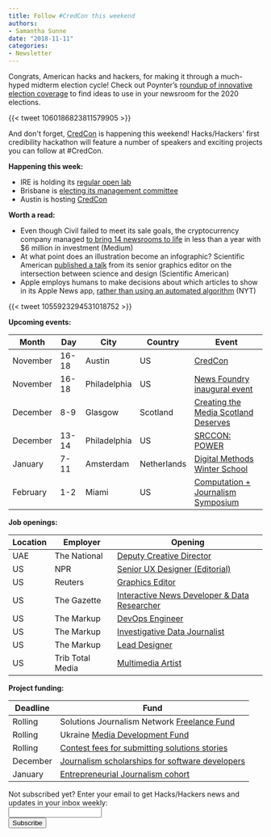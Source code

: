 ```yaml
---
title: Follow #CredCon this weekend
authors: 
- Samantha Sunne
date: "2018-11-11"
categories:
- Newsletter
---
```


Congrats, American hacks and hackers, for making it through a much-hyped midterm election cycle! Check out Poynter’s [roundup of innovative election coverage](https://www.poynter.org/news/midterm-coverage-ideas-worth-borrowing-2020) to find ideas to use in your newsroom for the 2020 elections.

{{< tweet 1060186823811579905 >}}

And don't forget, [CredCon](https://www.credcon.org/) is happening this weekend! Hacks/Hackers' first credibility hackathon will feature a number of speakers and exciting projects you can follow at #CredCon.

**Happening this week:**

* IRE is holding its [regular open lab](https://www.meetup.com/hackshackersIRE/)
* Brisbane is [electing its management committee](https://www.meetup.com/Hacks-Hackers-Brisbane/events/256025909/)
* Austin is hosting [CredCon](https://www.credcon.org/)

**Worth a read:**

* Even though Civil failed to meet its sale goals, the cryptocurrency company managed [to bring 14 newsrooms to life](https://medium.com/s/story/civils-token-sale-totally-failed-yet-their-real-success-has-been-completely-overlooked-15179633de41) in less than a year with $6 million in investment (Medium)
* At what point does an illustration become an infographic? Scientific American [published a talk](https://blogs.scientificamerican.com/sa-visual/visualizing-science-illustration-and-beyond/) from its senior graphics editor on the intersection between science and design (Scientific American)
* Apple employs humans to make decisions about which articles to show in its Apple News app, [rather than using an automated algorithm](https://www.nytimes.com/2018/10/25/technology/apple-news-humans-algorithms.html) (NYT)

{{< tweet 1055923294531018752 >}}

**Upcoming events:**

| Month | Day | City | Country | Event |
| ----- | --- | ---- | ------- | ----- |
November | 16-18 | Austin | US | [CredCon](https://www.credcon.org/)
November | 16-18 | Philadelphia | US | [News Foundry inaugural event](https://newsfoundry.org/)
December | 8-9 | Glasgow | Scotland | [Creating the Media Scotland Deserves](https://www.tickettailor.com/events/theferret/189178/)
December | 13-14 | Philadelphia | US | [SRCCON: POWER](https://power.srccon.org/)
January | 7-11 | Amsterdam | Netherlands | [Digital Methods Winter School](https://wiki.digitalmethods.net/Dmi/WinterSchool2019)
February | 1-2 | Miami | US | [Computation + Journalism Symposium](http://cplusj.org/)

**Job openings:**

| Location | Employer | Opening |
| -------- | -------- | ------- |
UAE | The National | [Deputy Creative Director](https://www.snd.org/jobs/view/deputy-creative-director-3/)
US | NPR | [Senior UX Designer (Editorial)](https://recruiting.ultipro.com/NAT1011NATPR/JobBoard/af823b19-a43b-4cda-b6c2-c06508d84cf6/OpportunityDetail?opportunityId=162673b3-f439-4638-a5d9-da9fddb653ab)
US | Reuters | [Graphics Editor](https://thomsonreuters.wd5.myworkdayjobs.com/External_Career_Site/job/GBR-London-30-South-Colonnade/Graphics-Editor_JREQ112002) 
US | The Gazette | [Interactive News Developer & Data Researcher](https://ire.org/jobs/job/1402/)
US | The Markup | [DevOps Engineer](https://boards.greenhouse.io/themarkup/jobs/4118234002)
US | The Markup | [Investigative Data Journalist](https://boards.greenhouse.io/themarkup/jobs/4118666002)
US | The Markup | [Lead Designer](https://boards.greenhouse.io/themarkup/jobs/4118240002)
US | Trib Total Media | [Multimedia Artist](https://careers.journalists.org/jobs/11668580/multi-media-artist)

**Project funding:**

| Deadline | Fund |
| -------- | ---- |
Rolling | Solutions Journalism Network [Freelance Fund](https://thewholestory.solutionsjournalism.org/now-offering-travel-funds-for-freelancers-857c49f9b395)
Rolling | Ukraine [Media Development Fund](http://ijnet.org/en/opportunities/media-development-grants-available-ukraine)
Rolling | [Contest fees for submitting solutions stories](https://thewholestory.solutionsjournalism.org/submitting-your-solutions-story-to-a-journalism-award-contest-we-can-help-with-the-fees-12b3e3ab6b01?mc_cid=57b074cc10&mc_eid=f9f525b1fd)
December | [Journalism scholarships for software developers](https://medium.com/@richgor/groundbreaking-journalism-scholarship-seeks-two-more-software-developers-693589f5ea62)
January | [Entrepreneurial Journalism cohort](http://bit.ly/ejeducation)

<div id="mc_embed_signup"><form id="mc-embedded-subscribe-form" class="validate" action="//hackshackers.us1.list-manage.com/subscribe/post?u=c56f2e53d5ed6ef87f8aaa75c&amp;id=fb2bc6f10b" method="post" name="mc-embedded-subscribe-form" novalidate="" target="_blank">

<div id="mc_embed_signup_scroll">

<div class="mc-field-group"><label for="mce-EMAIL">Not subscribed yet? Enter your email to get Hacks/Hackers news and updates in your inbox weekly:  </label></div>

<div class="mc-field-group"><input id="mce-EMAIL" class="required email" name="EMAIL" type="email" value="" /></div>

<!-- real people should not fill this in and expect good things - do not remove this or risk form bot signups-->

<div style="position: absolute; left: -5000px;"><input tabindex="-1" name="b_c56f2e53d5ed6ef87f8aaa75c_fb2bc6f10b" type="text" value="" /></div>

<div class="clear"><input id="mc-embedded-subscribe" class="button" name="subscribe" type="submit" value="Subscribe" /></div>

</div>

</form></div>

<!--End mc_embed_signup-->

<meta name="twitter:card" content="summary">

<meta name="twitter:image:src" content="https://hackshackers.com/content-images/about/hackshackers_logomark.png">
